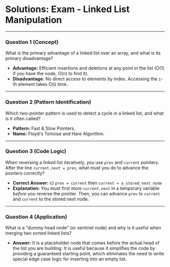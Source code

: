 
# Solutions: Exam - Linked List Manipulation

---

### Question 1 (Concept)

What is the primary advantage of a linked list over an array, and what is its primary disadvantage?

- **Advantage:** Efficient insertions and deletions at any point in the list (O(1) if you have the node, O(n) to find it).
- **Disadvantage:** No direct access to elements by index. Accessing the `i`-th element takes O(i) time.

---

### Question 2 (Pattern Identification)

Which two-pointer pattern is used to detect a cycle in a linked list, and what is it often called?

- **Pattern:** Fast & Slow Pointers.
- **Name:** Floyd's Tortoise and Hare Algorithm.

---

### Question 3 (Code Logic)

When reversing a linked list iteratively, you use `prev` and `current` pointers. After the line `current.next = prev`, what must you do to advance the pointers correctly?

- **Correct Answer:** c) `prev = current` then `current = a_stored_next_node`
- **Explanation:** You must first store `current.next` in a temporary variable *before* you reverse the pointer. Then, you can advance `prev` to `current` and `current` to the stored next node.

---

### Question 4 (Application)

What is a "dummy head node" (or sentinel node) and why is it useful when merging two sorted linked lists?

- **Answer:** It is a placeholder node that comes before the actual head of the list you are building. It is useful because it simplifies the code by providing a guaranteed starting point, which eliminates the need to write special edge case logic for inserting into an empty list.

